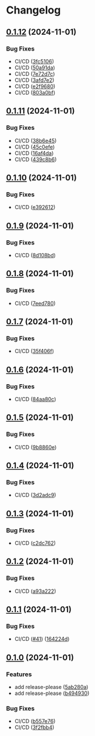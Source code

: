 # Changelog

## [0.1.12](https://github.com/loomi-labs/arco/compare/v0.1.11...v0.1.12) (2024-11-01)


### Bug Fixes

* CI/CD ([3fc5106](https://github.com/loomi-labs/arco/commit/3fc5106fda5df52ce1dfaeeb37f7475299bc3dcc))
* CI/CD ([50a91da](https://github.com/loomi-labs/arco/commit/50a91da4dbc179a9cbb0e97bc178408a9a4f5711))
* CI/CD ([7e72d7c](https://github.com/loomi-labs/arco/commit/7e72d7c42f2e63467e4bc2fa54b391326deb2464))
* CI/CD ([3afd7e2](https://github.com/loomi-labs/arco/commit/3afd7e276423c8df35356f6201765fc8cfc6a660))
* CI/CD ([e2f9680](https://github.com/loomi-labs/arco/commit/e2f9680201de617324793863f1437f3d98537b0b))
* CI/CD ([803a0bf](https://github.com/loomi-labs/arco/commit/803a0bf056faf0b9f65171663a6cd8c2fbfcfb34))

## [0.1.11](https://github.com/loomi-labs/arco/compare/v0.1.10...v0.1.11) (2024-11-01)


### Bug Fixes

* CI/CD ([38b6e45](https://github.com/loomi-labs/arco/commit/38b6e45c10faec61f7f918c338da92dfffc1dd9e))
* CI/CD ([45c0efe](https://github.com/loomi-labs/arco/commit/45c0efe4e85f5c4038bebf5261e31143cb6fd511))
* CI/CD ([16af4da](https://github.com/loomi-labs/arco/commit/16af4da59c54be0cfb05a1709842dd20b92ccdcc))
* CI/CD ([439c8b6](https://github.com/loomi-labs/arco/commit/439c8b6237b76061ce270f45cd9c76f2c474454e))

## [0.1.10](https://github.com/loomi-labs/arco/compare/v0.1.9...v0.1.10) (2024-11-01)


### Bug Fixes

* CI/CD ([e392612](https://github.com/loomi-labs/arco/commit/e392612c0af5da0c991f6f7f4bc726e4bddaf484))

## [0.1.9](https://github.com/loomi-labs/arco/compare/v0.1.8...v0.1.9) (2024-11-01)


### Bug Fixes

* CI/CD ([8d108bd](https://github.com/loomi-labs/arco/commit/8d108bdea33e186a9d07a508ccee3e4d0dd1ad0f))

## [0.1.8](https://github.com/loomi-labs/arco/compare/v0.1.7...v0.1.8) (2024-11-01)


### Bug Fixes

* CI/CD ([7eed780](https://github.com/loomi-labs/arco/commit/7eed780f4ce5c195e3c0abd068b7f9380bb18c1a))

## [0.1.7](https://github.com/loomi-labs/arco/compare/v0.1.6...v0.1.7) (2024-11-01)


### Bug Fixes

* CI/CD ([35f406f](https://github.com/loomi-labs/arco/commit/35f406f7ab75cea9784ca28d1ab7003468a3b5e9))

## [0.1.6](https://github.com/loomi-labs/arco/compare/v0.1.5...v0.1.6) (2024-11-01)


### Bug Fixes

* CI/CD ([84aa80c](https://github.com/loomi-labs/arco/commit/84aa80cf6af6c23a95aceaebe8baa3f12d750d3f))

## [0.1.5](https://github.com/loomi-labs/arco/compare/v0.1.4...v0.1.5) (2024-11-01)


### Bug Fixes

* CI/CD ([9b8860e](https://github.com/loomi-labs/arco/commit/9b8860ea08dff245a7791e34150e46ea7eb901eb))

## [0.1.4](https://github.com/loomi-labs/arco/compare/v0.1.3...v0.1.4) (2024-11-01)


### Bug Fixes

* CI/CD ([3d2adc9](https://github.com/loomi-labs/arco/commit/3d2adc9fa2df8edb02c811317612be97c86f6235))

## [0.1.3](https://github.com/loomi-labs/arco/compare/v0.1.2...v0.1.3) (2024-11-01)


### Bug Fixes

* CI/CD ([c2dc762](https://github.com/loomi-labs/arco/commit/c2dc7628ac90e134765e065e9db1a8dbb11d63fe))

## [0.1.2](https://github.com/loomi-labs/arco/compare/v0.1.1...v0.1.2) (2024-11-01)


### Bug Fixes

* CI/CD ([a93a222](https://github.com/loomi-labs/arco/commit/a93a222894a32fdb4f0db1a6f31a7f6a24240aa6))

## [0.1.1](https://github.com/loomi-labs/arco/compare/v0.1.0...v0.1.1) (2024-11-01)


### Bug Fixes

* CI/CD ([#41](https://github.com/loomi-labs/arco/issues/41)) ([164224d](https://github.com/loomi-labs/arco/commit/164224dd47cdb61a03b098436478c0659470aa97))

## [0.1.0](https://github.com/loomi-labs/arco/compare/v0.0.1...v0.1.0) (2024-11-01)


### Features

* add release-please ([5ab280a](https://github.com/loomi-labs/arco/commit/5ab280a373117529c37daf19b30ab84ff67afe50))
* add release-please ([b494930](https://github.com/loomi-labs/arco/commit/b49493049f3a404235654f481f28184af7ce0fe2))


### Bug Fixes

* CI/CD ([b557e76](https://github.com/loomi-labs/arco/commit/b557e76f056c747dc89f67ff1d3272e08157439b))
* CI/CD ([3f2fbb4](https://github.com/loomi-labs/arco/commit/3f2fbb4e42e0fca853a2c828cd2c778e3935eb3a))
